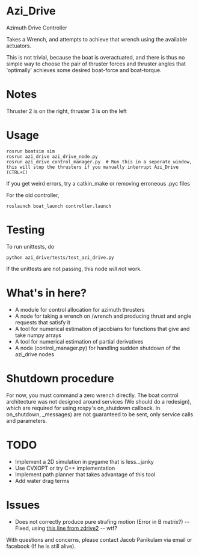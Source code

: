 Azi\_Drive
==========

Azimuth Drive Controller

Takes a Wrench, and attempts to achieve that wrench using the available actuators.

This is not trivial, because the boat is overactuated, and there is thus no simple way to choose the pair of thruster forces and thruster angles that 'optimally' achieves some desired boat-force and boat-torque.

# Notes

Thruster 2 is on the right, thruster 3 is on the left

# Usage

    rosrun boatsim sim
    rosrun azi_drive azi_drive_node.py
    rosrun azi_drive control_manager.py  # Run this in a seperate window, this will stop the thrusters if you manually interrupt Azi_Drive (CTRL+C)

If you get weird errors, try a catkin_make or removing erroneous .pyc files

For the old controller, 

    roslaunch boat_launch controller.launch

# Testing

To run  unittests, do

    python azi_drive/tests/test_azi_drive.py


If the unittests are not passing, this node _will not_ work.


# What's in here?

* A module for control allocation for azimuth thrusters
* A node for taking a wrench on /wrench and producing thrust and angle requests that satisfy it
* A tool for numerical estimation of jacobians for functions that give and take numpy arrays
* A tool for numerical estimation of partial derivatives
* A node (control_manager.py) for handling sudden shutdown of the azi_drive nodes

# Shutdown procedure
For now, you must command a zero wrench directly. The boat control architecture was not designed around services (We should do a redesign), which are required for using rospy's on_shutdown callback. In on_shutdown, _messages) are not guaranteed to be sent, only service calls and parameters.

# TODO

- Implement a 2D simulation in pygame that is less...janky
- Use CVXOPT or try C++ implementation 
- Implement path planner that takes advantage of this tool
- Add water drag terms

# Issues

- Does not correctly produce pure strafing motion (Error in B matrix?)
-- Fixed, using [this line from zdrive2](https://github.com/uf-mil/PropaGator/blob/master/z_drive2/scripts/z_drive2#L130)
-- wtf?


With questions and concerns, please contact Jacob Panikulam via email or facebook (If he is still alive).